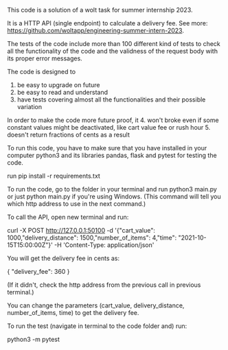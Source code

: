 This code is a solution of a wolt task for summer internship 2023.

It is a HTTP API (single endpoint) to calculate a delivery fee. See more: https://github.com/woltapp/engineering-summer-intern-2023.

The tests of the code include more than 100 different kind of tests to check all the functionality of the code and the validness of the request body with its proper error messages.

The code is designed to

1. be easy to upgrade on future
2. be easy to read and understand
3. have tests covering almost all the functionalities and their possible variation

In order to make the code more future proof, it 4. won't broke even if some constant values might be deactivated, like cart value fee or rush hour 5. doesn't return fractions of cents as a result

To run this code, you have to make sure that you have installed in your computer python3 and its libraries pandas, flask and pytest for testing the code.

run pip install -r requirements.txt

To run the code, go to the folder in your terminal and run python3 main.py or just python main.py if you're using Windows. (This command will tell you which http address to use in the next command.)

To call the API, open new terminal and run:

curl -X POST http://127.0.0.1:50100 -d '{"cart_value": 1000,"delivery_distance": 1500,"number_of_items": 4,"time": "2021-10-15T15:00:00Z"}' -H 'Content-Type: application/json'

You will get the delivery fee in cents as:

{
"delivery_fee": 360
}

(If it didn't, check the http address from the previous call in previous terminal.)

You can change the parameters (cart_value, delivery_distance, number_of_items, time) to get the delivery fee.

To run the test (navigate in terminal to the code folder and) run:

python3 -m pytest
